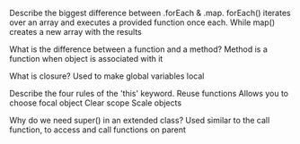 Describe the biggest difference between .forEach & .map.
forEach() iterates over an array and executes a provided function once each.
While map() creates a new array with the results

What is the difference between a function and a method?
Method is a function when object is associated with it

What is closure?
Used to make global variables local

Describe the four rules of the 'this' keyword.
Reuse functions
Allows you to choose focal object
Clear scope
Scale objects

Why do we need super() in an extended class?
Used similar to the call function, to access and call functions on parent
